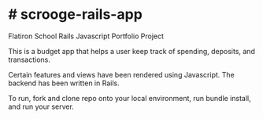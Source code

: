 # # scrooge-rails-app


Flatiron School Rails Javascript Portfolio Project

This is a budget app that helps a user keep track of spending, deposits, and transactions.

Certain features and views have been rendered using Javascript. The backend has been written in Rails. 

To run, fork and clone repo onto your local environment, run bundle install, and run your server.
